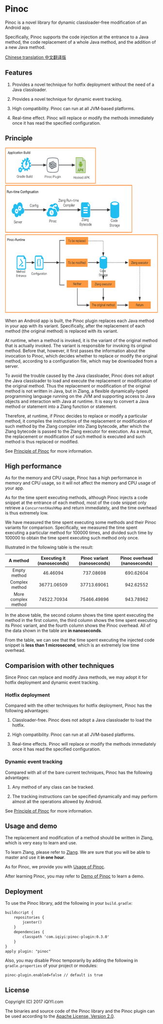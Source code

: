 # Pinoc

Pinoc is a novel library for dynamic classloader-free modification of an Android app.

Specifically, Pinoc supports the code injection at the entrance to a Java method, the code replacement of a whole Java method,
and the addition of a new Java method.

[Chinese translation 中文翻译版](docs/README_CHINESE.md)

## Features

1. Provides a novel technique for hotfix deployment without the need of a Java classloader.

2. Provides a novel technique for dynamic event tracking.

3. High compatibility. Pinoc can run at all JVM-based platforms.

4. Real-time effect. Pinoc will replace or modify the methods immediately
once it has read the specified configuration.

## Principle

<img src="docs/pics/build_structure.png" width="300" height="120"/>
<br/>
<img src="docs/pics/runtime_config.png" width="420" height="160"/>
<br/>
<img src="docs/pics/pnioc_runtime.png" width="700" height="260"/>

When an Android app is built, the Pinoc plugin replaces each Java method in your app with
its variant. Specifically, after the replacement of each method (the original method) is replaced with its variant.

At runtime, when a method is invoked, it is the variant of the original method that is actually invoked.
The variant is responsible for invoking its original method.
Before that, however, it first passes the information about the invocation to Pinoc,
which decides whether to replace or modify the original method,
according to a configuration file, which may be downloaded from a server.

To avoid the trouble caused by the Java classloader, Pinoc does not adopt the Java classloader
to load and execute the replacement or modification of the original method.
Thus the replacement or modification of the original method is not written in Java,
but in Zlang, a flexible dynamically-typed programming language running on the
JVM and supporting access to Java objects and interaction with Java at runtime.
It is easy to convert a Java method or statement into a Zlang function or statement.

Therefore, at runtime, if Pinoc decides to replace or modify a particular method,
it compiles the instructions of the replacement or modification
of such method by the Zlang compiler into Zlang bytecode,
after which the Zlang bytecode is passed to the Zlang executor for execution.
As a result, the replacement or modification of such method is executed
and such method is thus replaced or modified.

See [Principle of Pinoc](docs/pinoc_principle.md) for more information.

## High performance

As for the memory and CPU usage, Pinoc has a high performance in memory and CPU usage,
so it will not affect the memory and CPU usage of your app.

As for the time spent executing methods, although Pinoc injects a code snippet
at the entrance of each method, most of the code snippet only retrieve a `ConcurrentHashMap`
and return immediately, and the time overhead is thus extremely low.

We have measured the time spent executing some methods and their Pinoc variants
for comparison.
Specifically, we measured the time spent executing a particular method for 100000 times,
and divided such time by 100000 to obtain the time spent executing such method only once.

Illustrated in the following table is the result:

|  A method | Executing it (nanoseconds) | Pinoc variant (nanoseconds)| Pinoc overhead (nanoseconds)|
| :------: | :------:| :------:| :------:|
|  Empty method | 46.46094| 737.08698 | 690.62604 |
|  Complex method | 36771.06509| 37713.69061 | 942.62552 |
| More complex method |74522.70934 | 75466.49896| 943.78962 |

In the above table, the second column shows the time spent executing the method in the first column,
the third column shows the time spent executing its Pinoc variant,
and the fourth column shows the Pinoc overhead.
All of the data shown in the table are **in nanoseconds**.

From the table, we can see that the time spent executing the injected code snippet
is **less than 1 microsecond**, which is an extremely low time overhead.

## Comparision with other techniques

Since Pinoc can replace and modify Java methods, we may adopt it for hotfix deployment and dynamic event tracking.

### Hotfix deployment

Compared with the other techniques for hotfix deployment, Pinoc has the following advantages:

1. Classloader-free. Pinoc does not adopt a Java classloader to load the hotfix.

2. High compatibility. Pinoc can run at all JVM-based platforms.

3. Real-time effects. Pinoc will replace or modify the methods immediately
once it has read the specified configuration.

### Dynamic event tracking

Compared with all of the bare current techniques, Pinoc has the following advantages:

1. Any method of any class can be tracked.

2. The tracking instructions can be specified dynamically and may perform almost
all the operations allowed by Android.

See [Principle of Pinoc](docs/pinoc_principle.md) for more information.

## Usage and demo

The replacement and modification of a method should be written in Zlang,
which is very easy to learn and use.

To learn Zlang, please refer to [Zlang](docs/zlang/zlang.md).
We are sure that you will be able to master and use it **in one hour**.

As for Pinoc, we provide you with [Usage of Pinoc](docs/pinoc_usage.md).

After learning Pinoc, you may refer to [Demo of Pinoc](docs/pinoc_demo.md)
to learn a demo.

## Deployment

To use the Pinoc library, add the following in your `build.gradle`:

```
buildscript {
    repositories {
        jcenter()
    }
    dependencies {
        classpath 'com.iqiyi:pinoc-plugin:0.3.0'
    }
}
apply plugin: "pinoc"
```

Also, you may disable Pinoc temporarily by adding the following
in `gradle.properties` of your project or modules:

```
pinoc-plugin.enabled=false // default is true
```

## License

Copyright (C) 2017 iQIYI.com

The binaries and source code of the Pinoc library and the Pinoc plugin can be used according to the
[Apache License, Version 2.0](http://www.apache.org/licenses/LICENSE-2.0.html).